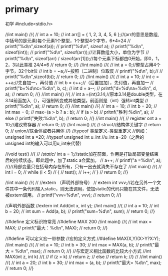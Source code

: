# primary
初学
#include<stdio.h>

//int main()
//{
//	int a = 10;
//	int arr[] = { 1, 2, 3, 4, 5, 6 };//(arr的意思是数组,中括号的是元素)每个元素1个整型，1个整型4个字节，6*4=24
//	printf("%d\n",sizeof(a));
//	printf("%d\n", sizeof a);
//	printf("%d\n", sizeof(int));
//	printf("%d\n", sizeof(arr));//计算数组大小，单位为字节
//	printf("%d\n", sizeof(arr) / sizeof(arr[1]));//每个元素下标都由0开始，即0，1，2，3以此类推 24/4=6
//	return 0;
//}
//int main()
//{
//	int a = 0;//整型占用4个字节，32个bit位
//	int b = ~a;//~按照（二进制）位取反
//	printf("%d\n", b);//
//	printf("%d\n",sizeof(b));
//	return 0;
//}
//int main()
//{
//	int a = 10;
//	int c = ++a;//先自加一，再付值
//	int b = c++;//（后置加加），先付值，再自加一
//	printf("b=%d\nc=%d\n", b, c);
//	int d = a--;
//	printf("d=%d\na=%d\n", d, a);
//	return 0;
//}
//int main()
//{
//	int a =(int)3.14;//原本3.14是double类型，在3.14前面加入（），可强制转变成其他类型。前面则是（int）强转int类型
//	printf("%d\n", a);
//	return 0;
//}
//int main()
//{
//	int a = 10;
//	int b = 20;
//	int max = 0;
//	max=(a > b ? a : b);
//	if (a > b)
//		pritnf("胜利:%d\n", a);
//	else
//		printf("失败:%d\n", b);
//	return 0;
//}
//int main()
//{
//	register ont a = 10;//建议寄存器
//	return 0;
//}
//int main()
//{
//	struct//结构体关键字
//		return 0;
//	union//联合体或者共用体
//}
//typeof 类型定义-类型重定义
//例如：unsigned int a =20;
//typeof unsigned int u_int
//u_int a=20（之后的unsigned int的输入可以用u_int来代替）

//void test()
//{
//	/*static*/ int a = 1;//static加在前面，作用是打破局部变量结束后的持续状态。即此题中，加了static a会累加。
//	a++;
//	printf("a =%d\n", a);
//}//局部变量只在括号内存在所有，只有一出去就消失不存在了
//int main()
//{
//	int i = 0;
//	while (i < 5)
//	{
//		test();
//			i++;
//	}
//	return 0;
//}

//int main()
//{
//	//extern （声明外部符号）
//	extern int vvv;//若在另外一个文件其中一条代码输入static，则无法调用，使加static的代码只能在其文件，无法被extern调用。
//	printf("vvv=%d\n", vvv);
//	return 0;
//}

//声明外部函数
//extern int Add(int x, int y);
//int main()
//{
//	int a = 10;
//	int b = 20;
//	int sum = Add(a, b);
//	printf("sum=%d\n", sum);
//	return 0;
//}

//#define 定义标识符常亮
//#define MAX 200
//int main()
//{
//	int max = MAX;
//	printf("最大：%d\n", MAX);
//	return 0;
//}

//#define 可以定义宏一带参数
//宏的定义方式
//#define MAX(X,Y)(X>Y?X:Y);
//int main()
//{
//	int a = 10;
//	int b = 30;
//	int max = MAX(a, b);
//	printf("最大 = %d\n", max);
//	return 0;
//}
//与宏定义相比函数的比较大小方式
//int MAX(int z, int k)
//{
//	if (z > k)
//		return z;
//	else
//		return k;
//}
//
//int main()
//{
//	int a = 20;
//	int b = 30;
//	int max = (a, b);
//	printf("最大= %d\n", max);
//	return 0;
//}
